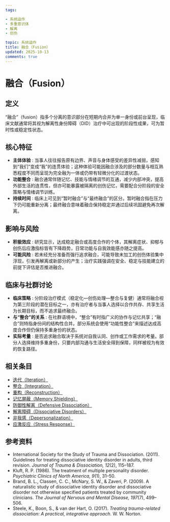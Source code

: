 ```yaml
---
tags:

- 系统运作
- 多重意识体
- 解离
- 创伤

topic: 系统运作
title: 融合（Fusion）
updated: 2025-10-13
comments: true
---
```


# 融合（Fusion）

## 定义

“融合”（fusion）指多个分离的意识部分在短期内合并为单一身份或前台呈现，临床文献通常将其视为解离性身份障碍（DID）治疗中可出现的阶段性成果，可为暂时性或稳定性状态。

## 核心特征

- **主体体验** : 当事人往往报告原有边界、声音与身体感受的差异性减弱，感知到“我们”变成“我”的连贯体验；这种体验可能因融合涉及的部分数量与相互熟悉程度不同而呈现为完全融为一体或仍带有轻微分化的过渡状态。
- **功能整合** : 融合通常伴随记忆、技能与情绪调节的互通，减少内部冲突，提高外部生活的连贯性，但亦可能暴露被隔离的创伤记忆，需要配合分阶段的安全策略与情绪调节训练。
- **持续时间** : 临床上可见到“暂时融合”与“最终融合”的区分。暂时融合指在压力下仍可能重新分离；最终融合意味着融合保持稳定并通过后续巩固避免再次解离。

## 影响与风险

- **积极效应** : 研究显示，达成稳定融合或高度合作的个体，其解离症状、抑郁与创伤后应激指标皆有下降趋势，日常功能与自我效能感亦随之提高。
- **可能风险** : 若未经充分准备而强行追求融合，可能导致未加工的创伤体验集中浮现，引发再解离或新部分的产生；治疗实践强调在安全、稳定与技能建立的前提下评估是否推进融合。

## 临床与社群讨论

- **临床策略** : 分阶段治疗模式（稳定化—创伤处理—整合与复健）通常将融合视为第三阶段的潜在目标之一，亦有治疗者与当事人选择以合作共存、共享生活为长期目标，而不追求最终融合。
- **与“整合”的关系** : 在社群语境中，“整合”有时指广义的协作与记忆共享；“融合”则特指身份间的结构性合并。部分系统会使用“功能性整合”来描述达成高度合作但仍保持多重身份的状态。
- **实际考量** : 是否追求融合取决于系统对自我认同、创作或工作需求的考量。部分人选择维持多重身份，只要内部沟通与生活安全得到保障，同样被视为有效的恢复路径。

## 相关条目

- [迭代（Iteration）](Iteration.md)
- [整合（Integration）](Integration.md)
- [重构（Reconstruction）](Reconstruction.md)
- [记忆屏蔽（Memory Shielding）](Memory-Shielding.md)
- [防御性解离（Defensive Dissociation）](Defensive-Dissociation.md)
- [解离障碍（Dissociative Disorders）](Dissociative-Disorders.md)
- [非我感（Depersonalization）](Depersonalization.md)
- [应激反应（Stress Response）](Stress-Response.md)

## 参考资料

- International Society for the Study of Trauma and Dissociation. (2011). Guidelines for treating dissociative identity disorder in adults, third revision. *Journal of Trauma & Dissociation, 12*(2), 115–187.
- Kluft, R. P. (1986). The treatment of multiple personality disorder. *Psychiatric Clinics of North America, 9*(1), 31–50.
- Brand, B. L., Classen, C. C., McNary, S. W., & Zaveri, P. (2009). A naturalistic study of dissociative identity disorder and dissociative disorder not otherwise specified patients treated by community clinicians. *The Journal of Nervous and Mental Disease, 197*(7), 499–506.
- Steele, K., Boon, S., & van der Hart, O. (2017). *Treating trauma-related dissociation: A practical, integrative approach*. W. W. Norton.
